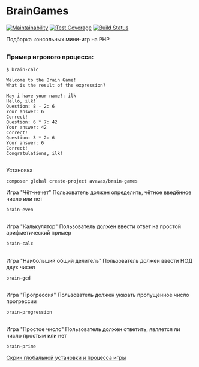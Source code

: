 # BrainGames

[![Maintainability](https://api.codeclimate.com/v1/badges/8aad46151e8622706d06/maintainability)](https://codeclimate.com/github/avavax/php-project-lvl1/maintainability)
[![Test Coverage](https://api.codeclimate.com/v1/badges/8aad46151e8622706d06/test_coverage)](https://codeclimate.com/github/avavax/php-project-lvl1/test_coverage)
[![Build Status](https://travis-ci.org/avavax/php-project-lvl1.svg?branch=master)](https://travis-ci.org/avavax/php-project-lvl1)

Подборка консольных мини-игр на PHP
##
### Пример игрового процесса:
    $ brain-calc

    Welcome to the Brain Game!
    What is the result of the expression?

    May i have your name?: ilk
    Hello, ilk!
    Question: 8 - 2: 6
    Your answer: 6
    Correct!
    Question: 6 * 7: 42
    Your answer: 42
    Correct!
    Question: 3 * 2: 6
    Your answer: 6
    Correct!
    Congratulations, ilk!

##
Установка
```
composer global create-project avavax/brain-games
```
Игра "Чёт-нечет"
Пользователь должен определить, чётное введённое число или нет
```
brain-even
```
##
Игра "Калькулятор"
Пользователь должен ввести ответ на простой арифметический пример
```
brain-calc
```
##
Игра "Наибольший общий делитель"
Пользователь должен ввести НОД двух чисел
```
brain-gcd
```
##
Игра "Прогрессия"
Пользователь должен указать пропущенное число прогрессии
```
brain-progression
```
##
Игра "Простое число"
Пользователь должен ответить, является ли число простым или нет
```
brain-prime
```
[Скрин глобальной установки и процесса игры](http://joxi.ru/l2ZdnyJizxYO4r)
